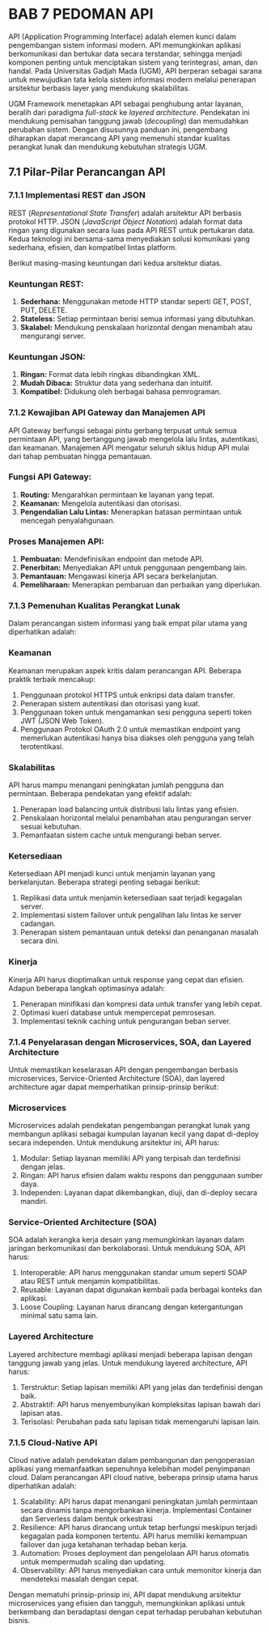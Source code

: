 # BAB 7 PEDOMAN API

API (Application Programming Interface) adalah elemen kunci dalam pengembangan sistem informasi modern. API memungkinkan aplikasi berkomunikasi dan bertukar data secara terstandar, sehingga menjadi komponen penting untuk menciptakan sistem yang terintegrasi, aman, dan handal. Pada Universitas Gadjah Mada (UGM), API berperan sebagai sarana untuk mewujudkan tata kelola sistem informasi modern melalui penerapan arsitektur berbasis layer yang mendukung skalabilitas.

UGM Framework menetapkan API sebagai penghubung antar layanan, beralih dari paradigma *full-stack* ke *layered architecture*. Pendekatan ini mendukung pemisahan tanggung jawab (*decoupling*) dan memudahkan perubahan sistem. Dengan disusunnya panduan ini, pengembang diharapkan dapat merancang API yang memenuhi standar kualitas perangkat lunak dan mendukung kebutuhan strategis UGM.

## 7.1 Pilar-Pilar Perancangan API

### 7.1.1 Implementasi REST dan JSON

REST (*Representational State Transfer*) adalah arsitektur API berbasis protokol HTTP. JSON (*JavaScript Object Notation*) adalah format data ringan yang digunakan secara luas pada API REST untuk pertukaran data. Kedua teknologi ini bersama-sama menyediakan solusi komunikasi yang sederhana, efisien, dan kompatibel lintas platform.

Berikut masing-masing keuntungan dari kedua arsitektur diatas.

### Keuntungan REST:

1. **Sederhana:** Menggunakan metode HTTP standar seperti GET, POST, PUT, DELETE.
2. **Stateless:** Setiap permintaan berisi semua informasi yang dibutuhkan.
3. **Skalabel:** Mendukung penskalaan horizontal dengan menambah atau mengurangi server.

### Keuntungan JSON:

1. **Ringan:** Format data lebih ringkas dibandingkan XML.
2. **Mudah Dibaca:** Struktur data yang sederhana dan intuitif.
3. **Kompatibel:** Didukung oleh berbagai bahasa pemrograman.

### 7.1.2 Kewajiban API Gateway dan Manajemen API

API Gateway berfungsi sebagai pintu gerbang terpusat untuk semua permintaan API, yang bertanggung jawab mengelola lalu lintas, autentikasi, dan keamanan. Manajemen API mengatur seluruh siklus hidup API mulai dari tahap pembuatan hingga pemantauan.

### Fungsi API Gateway:

1. **Routing:** Mengarahkan permintaan ke layanan yang tepat.
2. **Keamanan:** Mengelola autentikasi dan otorisasi.
3. **Pengendalian Lalu Lintas:** Menerapkan batasan permintaan untuk mencegah penyalahgunaan.

### Proses Manajemen API:

1. **Pembuatan:** Mendefinisikan endpoint dan metode API.
2. **Penerbitan:** Menyediakan API untuk penggunaan pengembang lain.
3. **Pemantauan:** Mengawasi kinerja API secara berkelanjutan.
4. **Pemeliharaan:** Menerapkan pembaruan dan perbaikan yang diperlukan.

### 7.1.3 Pemenuhan Kualitas Perangkat Lunak

Dalam perancangan sistem informasi yang baik empat pilar utama yang diperhatikan adalah:

### Keamanan

Keamanan merupakan aspek kritis dalam perancangan API. Beberapa praktik terbaik mencakup:

1. Penggunaan protokol HTTPS untuk enkripsi data dalam transfer.
2. Penerapan sistem autentikasi dan otorisasi yang kuat.
3. Penggunaan token untuk mengamankan sesi pengguna seperti token JWT (JSON Web Token).
4. Penggunaan Protokol OAuth 2.0 untuk memastikan endpoint yang memerlukan autentikasi hanya bisa diakses oleh pengguna yang telah terotentikasi.

### Skalabilitas

API harus mampu menangani peningkatan jumlah pengguna dan permintaan. Beberapa pendekatan yang efektif adalah:

1. Penerapan load balancing untuk distribusi lalu lintas yang efisien.
2. Penskalaan horizontal melalui penambahan atau pengurangan server sesuai kebutuhan.
3. Pemanfaatan sistem cache untuk mengurangi beban server.

### Ketersediaan

Ketersediaan API menjadi kunci untuk menjamin layanan yang berkelanjutan. Beberapa strategi penting sebagai berikut:

1. Replikasi data untuk menjamin ketersediaan saat terjadi kegagalan server.
2. Implementasi sistem failover untuk pengalihan lalu lintas ke server cadangan.
3. Penerapan sistem pemantauan untuk deteksi dan penanganan masalah secara dini.

### Kinerja

Kinerja API harus dioptimalkan untuk response yang cepat dan efisien. Adapun beberapa langkah optimasinya adalah:

1. Penerapan minifikasi dan kompresi data untuk transfer yang lebih cepat.
2. Optimasi kueri database untuk mempercepat pemrosesan.
3. Implementasi teknik caching untuk pengurangan beban server.

### 7.1.4 Penyelarasan dengan Microservices, SOA, dan Layered Architecture

Untuk memastikan keselarasan API dengan pengembangan berbasis microservices, Service-Oriented Architecture (SOA), dan layered architecture agar dapat memperhatikan prinsip-prinsip berikut:

### Microservices

Microservices adalah pendekatan pengembangan perangkat lunak yang membangun aplikasi sebagai kumpulan layanan kecil yang dapat di-deploy secara independen. Untuk mendukung arsitektur ini, API harus:

1. Modular: Setiap layanan memiliki API yang terpisah dan terdefinisi dengan jelas.
2. Ringan: API harus efisien dalam waktu respons dan penggunaan sumber daya.
3. Independen: Layanan dapat dikembangkan, diuji, dan di-deploy secara mandiri.

### Service-Oriented Architecture (SOA)

SOA adalah kerangka kerja desain yang memungkinkan layanan dalam jaringan berkomunikasi dan berkolaborasi. Untuk mendukung SOA, API harus:

1. Interoperable: API harus menggunakan standar umum seperti SOAP atau REST untuk menjamin kompatibilitas.
2. Reusable: Layanan dapat digunakan kembali pada berbagai konteks dan aplikasi.
3. Loose Coupling: Layanan harus dirancang dengan ketergantungan minimal satu sama lain.
### Layered Architecture

Layered architecture membagi aplikasi menjadi beberapa lapisan dengan tanggung jawab yang jelas. Untuk mendukung layered architecture, API harus:

1. Terstruktur: Setiap lapisan memiliki API yang jelas dan terdefinisi dengan baik.
2. Abstraktif: API harus menyembunyikan kompleksitas lapisan bawah dari lapisan atas.
3. Terisolasi: Perubahan pada satu lapisan tidak memengaruhi lapisan lain.

### 7.1.5 Cloud-Native API

Cloud native adalah pendekatan dalam pembangunan dan pengoperasian aplikasi yang memanfaatkan sepenuhnya kelebihan model penyimpanan cloud. Dalam perancangan API cloud native, beberapa prinsip utama harus diperhatikan adalah:

1. Scalability: API harus dapat menangani peningkatan jumlah permintaan secara dinamis tanpa mengorbankan kinerja. Implementasi Container dan Serverless dalam bentuk orkestrasi
2. Resilience: API harus dirancang untuk tetap berfungsi meskipun terjadi kegagalan pada komponen tertentu. API harus memiliki kemampuan failover dan juga ketahanan terhadap beban kerja.
3. Automation: Proses deployment dan pengelolaan API harus otomatis untuk mempermudah scaling dan updating.
4. Observability: API harus menyediakan cara untuk memonitor kinerja dan mendeteksi masalah dengan cepat.

Dengan mematuhi prinsip-prinsip ini, API dapat mendukung arsitektur microservices yang efisien dan tangguh, memungkinkan aplikasi untuk berkembang dan beradaptasi dengan cepat terhadap perubahan kebutuhan bisnis.
